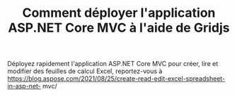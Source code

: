 ﻿---
title: Comment déployer l'application ASP.NET Core MVC à l'aide de Gridjs
type: docs
weight: 190
url: /fr/net/how-to-deploy-gridjs/
---
Déployez rapidement l'application ASP.NET Core MVC pour créer, lire et modifier des feuilles de calcul Excel, reportez-vous à https://blog.aspose.com/2021/08/25/create-read-edit-excel-spreadsheet-in-asp-net- mvc/